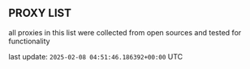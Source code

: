 ## PROXY LIST

all proxies in this list were collected from open sources and tested for functionality

last update: `2025-02-08 04:51:46.186392+00:00` UTC
